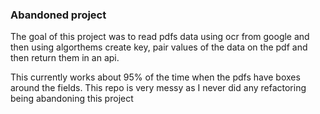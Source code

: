 ### Abandoned project

The goal of this project was to read pdfs data using ocr from google and then using algorthems create key, pair values of the data on the pdf and then return them in an api.

This currently works about 95% of the time when the pdfs have boxes around the fields. This repo is very messy as I never did any refactoring being abandoning this project
